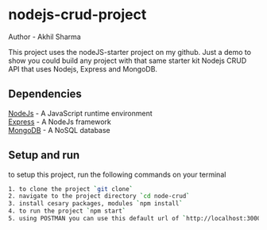 # nodejs-crud-project

Author - Akhil Sharma

This project uses the nodeJS-starter project on my github.
Just a demo to show you could build any project with that same starter kit
Nodejs CRUD API that uses Nodejs, Express and MongoDB.

## Dependencies

[NodeJs](https://nodejs.org/en/) - A JavaScript runtime environment\
[Express](https://expressjs.com/) - A NodeJs framework\
[MongoDB](https://www.mongodb.com/) - A NoSQL database

## Setup and run

to setup this project, run the following commands on your terminal

```bash
1. to clone the project `git clone`
2. navigate to the project directory `cd node-crud`
3. install cesary packages, modules `npm install`
4. to run the project `npm start`
5. using POSTMAN you can use this default url of `http://localhost:3000`
```
